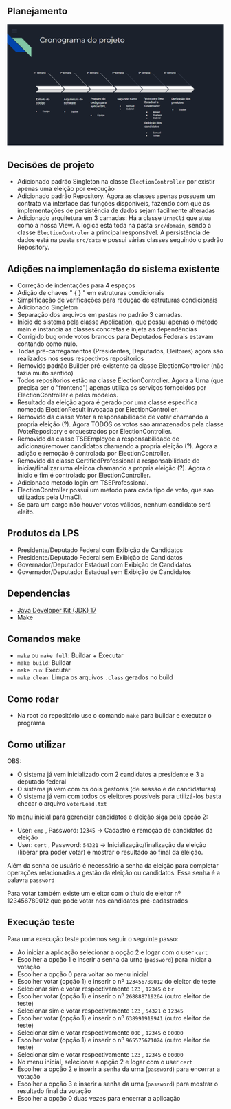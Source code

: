 ## Planejamento

![Planejamento](/planejamento.png)

##  Decisões de projeto 
- Adicionado padrão Singleton na classe `ElectionController` por existir apenas uma eleição por execução
- Adicionado padrão Repository. Agora as classes apenas possuem um contrato via interface das funções disponíveis, fazendo com que as implementações de persistência de dados sejam facilmente alteradas
- Adicionado arquitetura em 3 camadas: Há a classe `UrnaCli` que atua como a nossa View. A lógica está toda na pasta `src/domain`, sendo a classe `ElectionControler` a principal responsável. A persistência de dados está na pasta `src/data` e possui várias classes seguindo o padrão Repository.
  
## Adições na implementação do sistema existente
- Correção de indentações para 4 espaços
- Adição de chaves " { } " em estruturas condicionais
- Simplificação de verificações para redução de estruturas condicionais
- Adicionado Singleton
- Separação dos arquivos em pastas no padrão 3 camadas.
- Início do sistema pela classe Application, que possui apenas o método main e instancia as classes concretas e injeta as dependências
- Corrigido bug onde votos brancos para Deputados Federais estavam contando como nulo.
- Todas pré-carregamentos (Presidentes, Deputados, Eleitores) agora são realizados nos seus respectivos repositorios
- Removido padrão Builder pré-existente da classe ElectionController (não fazia muito sentido)
- Todos repositorios estão na classe ElectionController. Agora a Urna (que precisa ser o "frontend") apenas utiliza os serviços fornecidos por ElectionController e pelos modelos.
- Resultado da eleição agora é gerado por uma classe específica nomeada ElectionResult invocada por ElectionController.
- Removido da classe Voter a responsabilidade de votar chamando a propria eleição (?). Agora TODOS os votos sao armazenados pela classe IVoteRepository e orquestrados por ElectionController.
- Removido da classe TSEEmployee a responsabilidade de adicionar/remover candidatos chamando a propria eleição (?). Agora a adição e remoção é controlada por ElectionController.
- Removido da classe CertifiedProfessional a responsabilidade de iniciar/finalizar uma eleicoa chamando a propria eleição (?). Agora o inicio e fim é controlado por ElectionController.
- Adicionado metodo login em TSEProfessional.
- ElectionController possui um metodo para cada tipo de voto, que sao utilizados pela UrnaCli.
- Se para um cargo não houver votos válidos, nenhum candidato será eleito.

## Produtos da LPS 
- Presidente/Deputado Federal com Exibição de Candidatos
- Presidente/Deputado Federal sem Exibição de Candidatos
- Governador/Deputador Estadual com Exibição de Candidatos
- Governador/Deputador Estadual sem Exibição de Candidatos
  
## Dependencias

- [Java Developer Kit (JDK) 17](https://www.oracle.com/java/technologies/javase/jdk17-archive-downloads.html)
- Make

## Comandos make

- `make` ou `make full`: Buildar + Executar
- `make build`: Buildar
- `make run`: Executar
- `make clean`: Limpa os arquivos `.class` gerados no build

## Como rodar

- Na root do repositório use o comando `make` para buildar e executar o programa

## Como utilizar

OBS:

- O sistema já vem inicializado com 2 candidatos a presidente e 3 a deputado federal
- O sistema já vem com os dois gestores (de sessão e de candidaturas)
- O sistema já vem com todos os eleitores possíveis para utilizá-los basta checar o arquivo `voterLoad.txt`

No menu inicial para gerenciar candidatos e eleição siga pela opção 2:

- User: `emp` , Password: `12345` -> Cadastro e remoção de candidatos da eleição
- User: `cert` , Password: `54321` -> Inicialização/finalização da eleição (liberar pra poder votar) e mostrar o resultado ao final da eleição.

Além da senha de usuário é necessário a senha da eleição para completar operações relacionadas a gestão da eleição ou candidatos. Essa senha é a palavra `password`

Para votar também existe um eleitor com o título de eleitor nº 123456789012 que pode votar nos candidatos pré-cadastrados

## Execução teste

Para uma execução teste podemos seguir o seguinte passo:

- Ao iniciar a aplicação selecionar a opção 2 e logar com o user `cert`
- Escolher a opção 1 e inserir a senha da urna (`password`) para iniciar a votação
- Escolher a opção 0 para voltar ao menu inicial
- Escolher votar (opção 1) e inserir o nº `123456789012` do eleitor de teste
- Selecionar sim e votar respectivamente `123` , `12345` e `br`
- Escolher votar (opção 1) e inserir o nº `268888719264` (outro eleitor de teste)
- Selecionar sim e votar respectivamente `123` , `54321` e `12345`
- Escolher votar (opção 1) e inserir o nº `638991919941` (outro eleitor de teste)
- Selecionar sim e votar respectivamente `000` , `12345` e `00000`
- Escolher votar (opção 1) e inserir o nº `965575671024` (outro eleitor de teste)
- Selecionar sim e votar respectivamente `123` , `12345` e `00000`
- No menu inicial, selecionar a opção 2 e logar com o user `cert`
- Escolher a opção 2 e inserir a senha da urna (`password`) para encerrar a votação
- Escolher a opção 3 e inserir a senha da urna (`password`) para mostrar o resultado final da votação
- Escolher a opção 0 duas vezes para encerrar a aplicação
